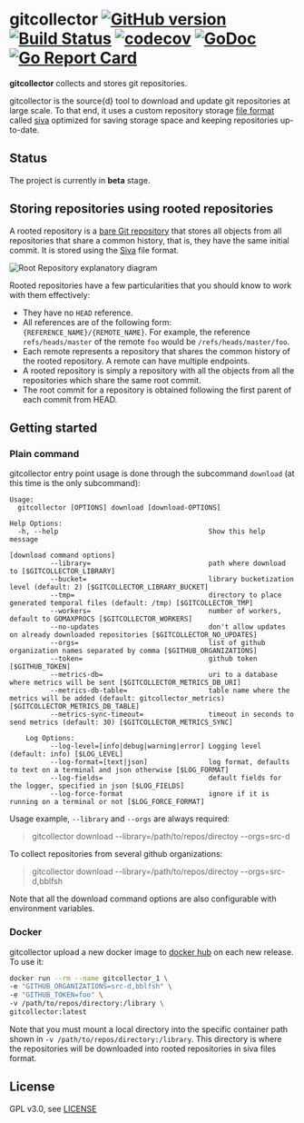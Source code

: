 # gitcollector [![GitHub version](https://badge.fury.io/gh/src-d%2Fgitcollector.svg)](https://github.com/src-d/gitcollector/releases) [![Build Status](https://travis-ci.org/src-d/gitcollector.svg?branch=master)](https://travis-ci.org/src-d/gitcollector) [![codecov](https://codecov.io/gh/src-d/gitcollector/branch/master/graph/badge.svg)](https://codecov.io/gh/src-d/gitcollector) [![GoDoc](https://godoc.org/gopkg.in/src-d/gitcollector.v0?status.svg)](https://godoc.org/gopkg.in/src-d/gitcollector.v0) [![Go Report Card](https://goreportcard.com/badge/github.com/src-d/gitcollector)](https://goreportcard.com/report/github.com/src-d/gitcollector)

**gitcollector** collects and stores git repositories.

gitcollector is the source{d} tool to download and update git repositories at
large scale. To that end, it uses a custom repository storage
[file format](https://blog.sourced.tech/post/siva/) called [siva](https://github.com/src-d/go-siva) optimized for saving
storage space and keeping repositories up-to-date.

## Status

The project is currently in **beta** stage.

## Storing repositories using rooted repositories

A rooted repository is a [bare Git repository](http://www.saintsjd.com/2011/01/what-is-a-bare-git-repository/) that stores all objects from all repositories that share a common history, that is, they have the same initial commit. It is stored using the [Siva](https://github.com/src-d/go-siva) file format.

![Root Repository explanatory diagram](https://user-images.githubusercontent.com/5582506/30617179-2aba194a-9d95-11e7-8fd5-0a87c2a595f9.png)

Rooted repositories have a few particularities that you should know to work with them effectively:

- They have no `HEAD` reference.
- All references are of the following form: `{REFERENCE_NAME}/{REMOTE_NAME}`. For example, the reference `refs/heads/master` of the remote `foo` would be `/refs/heads/master/foo`.
- Each remote represents a repository that shares the common history of the rooted repository. A remote can have multiple endpoints.
- A rooted repository is simply a repository with all the objects from all the repositories which share the same root commit.
- The root commit for a repository is obtained following the first parent of each commit from HEAD.

## Getting started

### Plain command

gitcollector entry point usage is done through the subcommand `download` (at this time is the only subcommand):

```
Usage:
  gitcollector [OPTIONS] download [download-OPTIONS]

Help Options:
  -h, --help                                     Show this help message

[download command options]
          --library=                             path where download to [$GITCOLLECTOR_LIBRARY]
          --bucket=                              library bucketization level (default: 2) [$GITCOLLECTOR_LIBRARY_BUCKET]
          --tmp=                                 directory to place generated temporal files (default: /tmp) [$GITCOLLECTOR_TMP]
          --workers=                             number of workers, default to GOMAXPROCS [$GITCOLLECTOR_WORKERS]
          --no-updates                           don't allow updates on already downloaded repositories [$GITCOLLECTOR_NO_UPDATES]
          --orgs=                                list of github organization names separated by comma [$GITHUB_ORGANIZATIONS]
          --token=                               github token [$GITHUB_TOKEN]
          --metrics-db=                          uri to a database where metrics will be sent [$GITCOLLECTOR_METRICS_DB_URI]
          --metrics-db-table=                    table name where the metrics will be added (default: gitcollector_metrics) [$GITCOLLECTOR_METRICS_DB_TABLE]
          --metrics-sync-timeout=                timeout in seconds to send metrics (default: 30) [$GITCOLLECTOR_METRICS_SYNC]

    Log Options:
          --log-level=[info|debug|warning|error] Logging level (default: info) [$LOG_LEVEL]
          --log-format=[text|json]               log format, defaults to text on a terminal and json otherwise [$LOG_FORMAT]
          --log-fields=                          default fields for the logger, specified in json [$LOG_FIELDS]
          --log-force-format                     ignore if it is running on a terminal or not [$LOG_FORCE_FORMAT]
```

Usage example, `--library` and `--orgs` are always required:

> gitcollector download --library=/path/to/repos/directoy --orgs=src-d

To collect repositories from several github organizations:

> gitcollector download --library=/path/to/repos/directoy --orgs=src-d,bblfsh

Note that all the download command options are also configurable with environment variables.

### Docker

gitcollector upload a new docker image to [docker hub](https://hub.docker.com/r/srcd/gitcollector/tags) on each new release. To use it:

``` sh
docker run --rm --name gitcollector_1 \
-e "GITHUB_ORGANIZATIONS=src-d,bblfsh" \
-e "GITHUB_TOKEN=foo" \
-v /path/to/repos/directory:/library \
gitcollector:latest
```

Note that you must mount a local directory into the specific container path shown in `-v /path/to/repos/directory:/library`. This directory is where the repositories will be downloaded into rooted repositories in siva files format.

## License

GPL v3.0, see [LICENSE](LICENSE)
